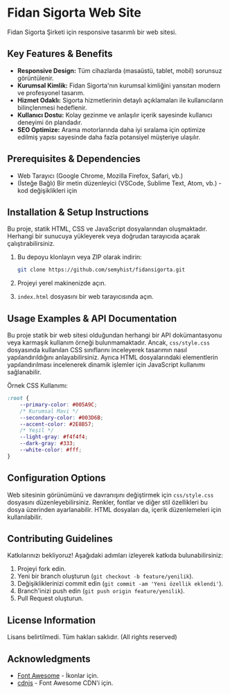 # Fidan Sigorta Web Site

Fidan Sigorta Şirketi için responsive tasarımlı bir web sitesi.

## Key Features & Benefits

*   **Responsive Design:** Tüm cihazlarda (masaüstü, tablet, mobil) sorunsuz görüntülenir.
*   **Kurumsal Kimlik:** Fidan Sigorta'nın kurumsal kimliğini yansıtan modern ve profesyonel tasarım.
*   **Hizmet Odaklı:** Sigorta hizmetlerinin detaylı açıklamaları ile kullanıcıların bilinçlenmesi hedeflenir.
*   **Kullanıcı Dostu:** Kolay gezinme ve anlaşılır içerik sayesinde kullanıcı deneyimi ön plandadır.
*   **SEO Optimize:** Arama motorlarında daha iyi sıralama için optimize edilmiş yapısı sayesinde daha fazla potansiyel müşteriye ulaşılır.

## Prerequisites & Dependencies

*   Web Tarayıcı (Google Chrome, Mozilla Firefox, Safari, vb.)
*   (İsteğe Bağlı) Bir metin düzenleyici (VSCode, Sublime Text, Atom, vb.) - kod değişiklikleri için

## Installation & Setup Instructions

Bu proje, statik HTML, CSS ve JavaScript dosyalarından oluşmaktadır. Herhangi bir sunucuya yükleyerek veya doğrudan tarayıcıda açarak çalıştırabilirsiniz.

1.  Bu depoyu klonlayın veya ZIP olarak indirin:

    ```bash
    git clone https://github.com/semyhist/fidansigorta.git
    ```

2.  Projeyi yerel makinenizde açın.

3.  `index.html` dosyasını bir web tarayıcısında açın.

## Usage Examples & API Documentation

Bu proje statik bir web sitesi olduğundan herhangi bir API dokümantasyonu veya karmaşık kullanım örneği bulunmamaktadır. Ancak, `css/style.css` dosyasında kullanılan CSS sınıflarını inceleyerek tasarımın nasıl yapılandırıldığını anlayabilirsiniz. Ayrıca HTML dosyalarındaki elementlerin yapılandırılması incelenerek dinamik işlemler için JavaScript kullanımı sağlanabilir.

Örnek CSS Kullanımı:

```css
:root {
    --primary-color: #005A9C;
    /* Kurumsal Mavi */
    --secondary-color: #003D6B;
    --accent-color: #2E8B57;
    /* Yeşil */
    --light-gray: #f4f4f4;
    --dark-gray: #333;
    --white-color: #fff;
}
```

## Configuration Options

Web sitesinin görünümünü ve davranışını değiştirmek için `css/style.css` dosyasını düzenleyebilirsiniz. Renkler, fontlar ve diğer stil özellikleri bu dosya üzerinden ayarlanabilir.  HTML dosyaları da, içerik düzenlemeleri için kullanılabilir.

## Contributing Guidelines

Katkılarınızı bekliyoruz! Aşağıdaki adımları izleyerek katkıda bulunabilirsiniz:

1.  Projeyi fork edin.
2.  Yeni bir branch oluşturun (`git checkout -b feature/yenilik`).
3.  Değişikliklerinizi commit edin (`git commit -am 'Yeni özellik eklendi'`).
4.  Branch'inizi push edin (`git push origin feature/yenilik`).
5.  Pull Request oluşturun.

## License Information

Lisans belirtilmedi. Tüm hakları saklıdır. (All rights reserved)

## Acknowledgments

*   [Font Awesome](https://fontawesome.com/) - İkonlar için.
*   [cdnjs](https://cdnjs.com/) - Font Awesome CDN'i için.